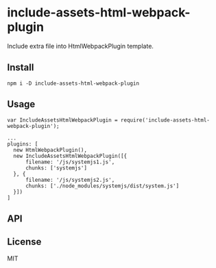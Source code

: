 # include-assets-html-webpack-plugin
Include extra file into HtmlWebpackPlugin template.

## Install
```
npm i -D include-assets-html-webpack-plugin
```

## Usage
```
var IncludeAssetsHtmlWebpackPlugin = require('include-assets-html-webpack-plugin');

...
plugins: [
  new HtmlWebpackPlugin(),
  new IncludeAssetsHtmlWebpackPlugin([{
      filename: '/js/systemjs1.js',
      chunks: ['systemjs']
  }, {
      filename: '/js/systemjs2.js',
      chunks: ['./node_modules/systemjs/dist/system.js']
  }])
]
```

## API

## License
MIT
